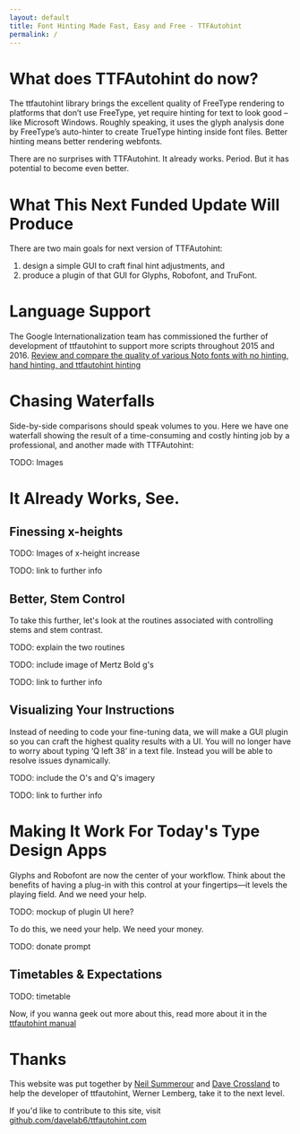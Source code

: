 ```yaml
---
layout: default
title: Font Hinting Made Fast, Easy and Free - TTFAutohint
permalink: /
---
```

# What does TTFAutohint do now?

The ttfautohint library brings the excellent quality of FreeType rendering to platforms that don’t use FreeType, yet require hinting for text to look good – like Microsoft Windows. 
Roughly speaking, it uses the glyph analysis done by FreeType’s auto-hinter to create TrueType hinting inside font files. 
Better hinting means better rendering webfonts. 

There are no surprises with TTFAutohint. 
It already works. 
Period. 
But it has potential to become even better.

# What This Next Funded Update Will Produce

There are two main goals for next version of TTFAutohint: 

1. design a simple GUI to craft final hint adjustments, and
2. produce a plugin of that GUI for Glyphs, Robofont, and TruFont.

# Language Support

The Google Internationalization team has commissioned the further of development of ttfautohint to support more scripts throughout 2015 and 2016. 
[Review and compare the quality of various Noto fonts with no hinting, hand hinting, and ttfautohint hinting](https://rawgit.com/lemzwerg/noto-hinted/master/)


# Chasing Waterfalls

Side-by-side comparisons should speak volumes to you. 
Here we have one waterfall showing the result of a time-consuming and costly hinting job by a professional, and another made with TTFAutohint:

TODO: Images

# It Already Works, See.

## Finessing x-heights

TODO: Images of x-height increase

TODO: link to further info

## Better, Stem Control

To take this further, let's look at the routines associated with controlling stems and stem contrast. 

TODO: explain the two routines

TODO: include image of Mertz Bold g's

TODO: link to further info

## Visualizing Your Instructions

Instead of needing to code your fine-tuning data, we will make a GUI plugin so you can craft the highest quality results with a UI. 
You will no longer have to worry about typing ‘Q left 38’ in a text file. 
Instead you will be able to resolve issues dynamically.

TODO: include the O's and Q's imagery

TODO: link to further info

# Making It Work For Today's Type Design Apps

Glyphs and Robofont are now the center of your workflow. 
Think about the benefits of having a plug-in with this control at your fingertips—it levels the playing field. 
And we need your help.

TODO: mockup of plugin UI here?

To do this, we need your help. We need your money.

TODO: donate prompt

## Timetables & Expectations

TODO: timetable

Now, if you wanna geek out more about this, read more about it in the [ttfautohint manual](http://freetype.org/ttfautohint/doc/ttfautohint.html)

# Thanks

This website was put together by [Neil Summerour](http://positype.com) and [Dave Crossland](http://craftingtype.com) to help the developer of ttfautohint, Werner Lemberg, take it to the next level. 

If you'd like to contribute to this site, visit [github.com/davelab6/ttfautohint.com](https://github.com/davelab6/ttfautohint.com)
